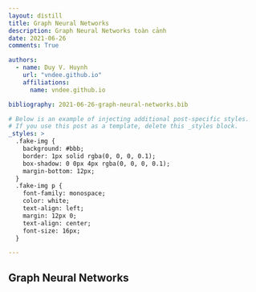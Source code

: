 ```yaml
---
layout: distill
title: Graph Neural Networks
description: Graph Neural Networks toàn cảnh
date: 2021-06-26
comments: True

authors:
  - name: Duy V. Huynh
    url: "vndee.github.io"
    affiliations:
      name: vndee.github.io

bibliography: 2021-06-26-graph-neural-networks.bib

# Below is an example of injecting additional post-specific styles.
# If you use this post as a template, delete this _styles block.
_styles: >
  .fake-img {
    background: #bbb;
    border: 1px solid rgba(0, 0, 0, 0.1);
    box-shadow: 0 0px 4px rgba(0, 0, 0, 0.1);
    margin-bottom: 12px;
  }
  .fake-img p {
    font-family: monospace;
    color: white;
    text-align: left;
    margin: 12px 0;
    text-align: center;
    font-size: 16px;
  }

---
```


## Graph Neural Networks
